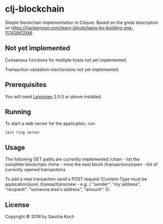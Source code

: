 # clj-blockchain

Simple blockchain implementation in Clojure. Based on the great description on https://hackernoon.com/learn-blockchains-by-building-one-117428612f46

## Not yet implemented

Consensus functions for multiple hosts not yet implemented.

Transaction validation mechanisms not yet implemented.


## Prerequisites

You will need [Leiningen][] 2.0.0 or above installed.

[leiningen]: https://github.com/technomancy/leiningen

## Running

To start a web server for the application, run:

    lein ring server

## Usage

The following GET paths are currently implemented
    /chain              - list the complete blockchain
    /mine               - mine the next block
    /transactions/open  - list of currently opened transactions

To add a new transaction send a POST request (Content-Type must be application/json)
    /transactions/new   - e.g. { "sender": "my address", "recipient": "someone else's address", "amount": 5}

## License

Copyright © 2018 by Sascha Koch
